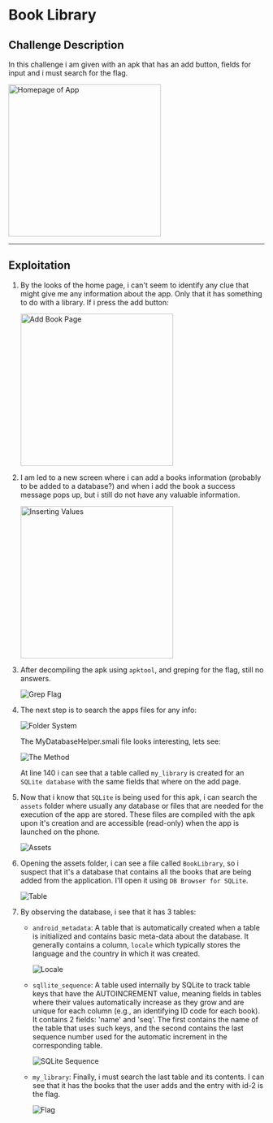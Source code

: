 # Book Library 

## Challenge Description

In this challenge i am given with an apk that has an add button, fields for input and i must search for the flag.

<img src="https://github.com/user-attachments/assets/7aa6c1b9-e776-4569-946d-41a90e18b856" alt="Homepage of App" width="300"/>

---

## Exploitation 

1. By the looks of the home page, i can't seem to identify any clue that might give me any information about the app. Only that it has something to do with a library. If i press the add button:

   <img src="https://github.com/user-attachments/assets/bdeaa3d9-5901-4dcd-8f27-c7509fbaaecb" alt="Add Book Page" width="300"/>

2. I am led to a new screen where i can add a books information (probably to be added to a database?) and when i add the book a success message pops up, but i still do not have any valuable information.

   <img src="https://github.com/user-attachments/assets/db8d1ca7-e659-4fa4-b233-a5bf936f32e6" alt="Inserting Values" width="300"/>

3. After decompiling the apk using `apktool`, and greping for the flag, still no answers.

   ![Grep Flag](https://github.com/user-attachments/assets/521dcbfa-5276-46ec-a6ab-598d56210352)

4. The next step is to search the apps files for any info:

   ![Folder System](https://github.com/user-attachments/assets/3623a5e3-acd6-43ca-975d-a173df1fd13d)

   The MyDatabaseHelper.smali file looks interesting, lets see:

   ![The Method](https://github.com/user-attachments/assets/0c329028-de79-4fd9-8549-2f2ddc037562)

   At line 140 i can see that a table called `my_library` is created for an `SQLite database` with the same fields that where on the add page.

5. Now that i know that `SQLite` is being used for this apk, i can search the `assets` folder where usually any database or files that are needed for the execution of the app are stored. These files are compiled with the apk upon it's creation and are accessible (read-only) when the app is launched on the phone.

   ![Assets](https://github.com/user-attachments/assets/da457b47-7f54-48cf-85cb-44e6f2325e75)

6. Opening the assets folder, i can see a file called `BookLibrary`, so i suspect that it's a database that contains all the books that are being added from the application. I'll open it using `DB Browser for SQLite`.

   ![Table](https://github.com/user-attachments/assets/b184acf0-0203-4cb0-bcb5-985754e92b28)

7. By observing the database, i see that it has 3 tables:
   
   - `android_metadata`: A table that is automatically created when a table is initialized and contains basic meta-data about the database. It generally contains a column, `locale` which typically stores the language and the country in which it was created.
     
     ![Locale](https://github.com/user-attachments/assets/8a8b5fa4-5f19-4f3e-824d-b241ec6f4542)

   - `sqllite_sequence`: A table used internally by SQLite to track table keys that have the AUTOINCREMENT value, meaning fields in tables where their values automatically increase as they grow and are unique for each column (e.g., an identifying ID code for each book). It contains 2 fields: 'name' and 'seq'. The first contains the name of the table that uses such keys, and the second contains the last sequence number used for the automatic increment in the corresponding table.
     
     ![SQLite Sequence](https://github.com/user-attachments/assets/c50006ee-1fa7-46ca-8392-5772233a33cc)

   - `my_library`: Finally, i must search the last table and its contents. I can see that it has the books that the user adds and the entry with id-2 is the flag.

     ![Flag](https://github.com/user-attachments/assets/91166b82-2c47-46c4-a59c-9088e1bf282d)
